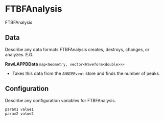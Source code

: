 # FTBFAnalysis

FTBFAnalysis

## Data

Describe any data formats FTBFAnalysis creates, destroys, changes, or analyzes. E.G.

**RawLAPPDData** `map<Geometry, vector<Waveform<double>>>`
* Takes this data from the `ANNIEEvent` store and finds the number of peaks


## Configuration

Describe any configuration variables for FTBFAnalysis.

```
param1 value1
param2 value2
```
